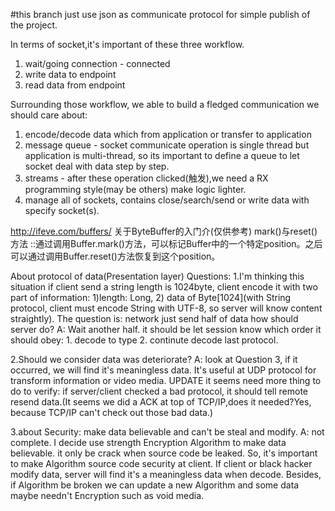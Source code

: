 #this branch just use json as communicate protocol for simple publish of the project.In terms of socket,it's important of these three workflow.1. wait/going connection - connected2. write data to endpoint3. read data from endpointSurrounding those workflow, we able to build a fledged communicationwe should care about:1. encode/decode data which from application or transfer to application2. message queue - socket communicate operation is single thread but application is multi-thread, so its important to define aqueue to let socket deal with data step by step.3. streams - after these operation clicked(触发),we need a RX programming style(may be others) make logic lighter.4. manage all of sockets, contains close/search/send or write data with specify socket(s).http://ifeve.com/buffers/ 关于ByteBuffer的入门介(仅供参考)mark()与reset()方法::通过调用Buffer.mark()方法，可以标记Buffer中的一个特定position。之后可以通过调用Buffer.reset()方法恢复到这个position。About protocol of data(Presentation layer) Questions:1.I'm thinking this situation if client send a string length is 1024byte, client encode it with two part of information: 1)length: Long, 2) data of Byte[1024](with String protocol, client must encode String with UTF-8, so server will know content straightly).The question is: network just send half of data how should server do?A: Wait another half. it should be let session know which order it should obey: 1. decode to type 2. continute decode last protocol.2.Should we consider data was deteriorate?A: look at Question 3, if it occurred, we will find it's meaningless data.It's useful at UDP protocol for transform information or video media.UPDATE it seems need more thing to do to verify: if server/client checked a bad protocol, it should tell remote resend data.(It seems we did a ACKat top of TCP/IP,does it needed?Yes, because TCP/IP can't check out those bad data.)3.about Security: make data believable and can't be steal and modify.A: not complete. I decide use strength Encryption Algorithm to make data believable. it only be crack when source code be leaked.So, it's important to make Algorithm source code security at client.If client or black hacker modify data, server will find it's a meaningless data when decode.Besides, if Algorithm be broken we can update a new Algorithm and some data maybe needn't Encryption such as void media.
